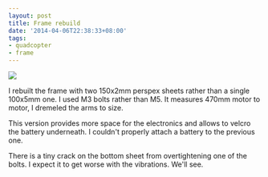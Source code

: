 ```yaml
---
layout: post
title: Frame rebuild
date: '2014-04-06T22:38:33+08:00'
tags:
- quadcopter
- frame
---
```

 ![](https://64.media.tumblr.com/fcf9f52294f7e0db4a23e659b8c5a71d/tumblr_n3mpg9GvP41sjwnlxo1_1280.jpg)  

I rebuilt the frame with two 150x2mm perspex sheets rather than a single 100x5mm one. I used M3 bolts rather than M5. It measures 470mm motor to motor, I dremeled the arms to size.

This version provides more space for the electronics and allows to velcro the battery underneath. I couldn't properly attach a battery to the previous one.

There is a tiny crack on the bottom sheet from overtightening one of the bolts. I expect it to get worse with the vibrations. We'll see.
